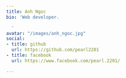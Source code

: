 ```yaml
---
title: Anh Ngoc
bio: 'Web developer.

  '
avatar: "/images/anh_ngoc.jpg"
social:
- title: github
  url: https://github.com/pearl2201
- title: facebook
  url: https://www.facebook.com/pearl.2201/

---
```


